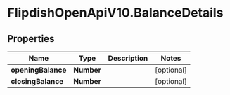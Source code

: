 # FlipdishOpenApiV10.BalanceDetails

## Properties
Name | Type | Description | Notes
------------ | ------------- | ------------- | -------------
**openingBalance** | **Number** |  | [optional] 
**closingBalance** | **Number** |  | [optional] 


